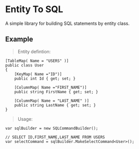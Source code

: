 # Entity To SQL

A simple library for building SQL statements by entity class.

## Example

> Entity defintion:

    [TableMap( Name = "USERS" )]
    public class User
    {
        [KeyMap( Name ="ID")]
        public int Id { get; set; }

        [ColumnMap( Name ="FIRST_NAME")]
        public string FirstName { get; set; }

        [ColumnMap( Name = "LAST_NAME" )]
        public string LastName { get; set; }
    }

> Usage:

    var sqlBuilder = new SQLCommandBuilder();

    // SELECT ID,FIRST_NAME,LAST_NAME FROM USERS
    var selectCommand = sqlBuilder.MakeSelectCommand<User>();